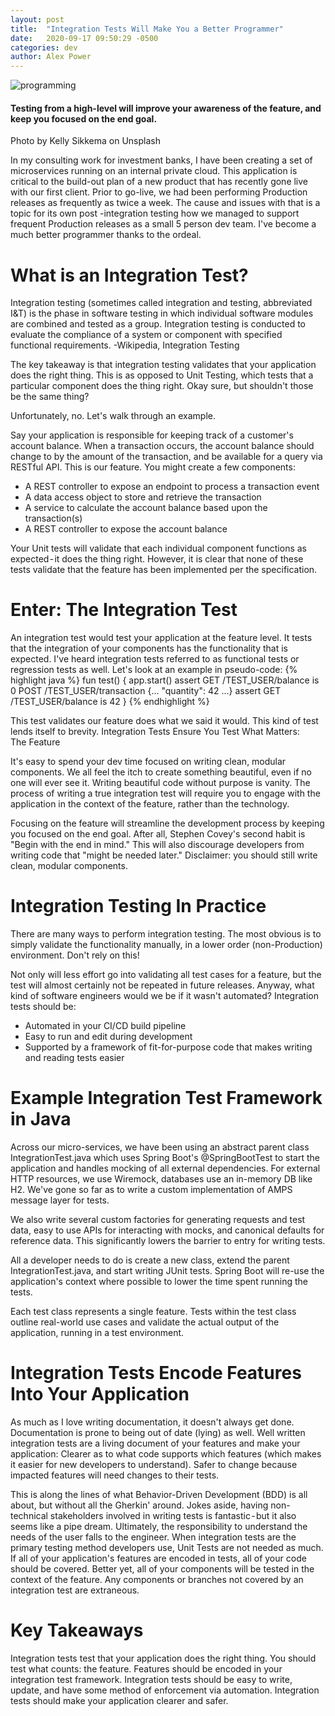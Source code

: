 ```yaml
---
layout: post
title:  "Integration Tests Will Make You a Better Programmer"
date:   2020-09-17 09:50:29 -0500
categories: dev
author: Alex Power
---
```


![programming](/assets/kelly-sikkema-YK0HPwWDJ1I-unsplash.jpg)

#### Testing from a high-level will improve your awareness of the feature, and keep you focused on the end goal.

Photo by Kelly Sikkema on Unsplash

In my consulting work for investment banks, I have been creating a set of microservices running on an internal private cloud. This application is critical to the build-out plan of a new product that has recently gone live with our first client. Prior to go-live, we had been performing Production releases as frequently as twice a week. The cause and issues with that is a topic for its own post -integration testing how we managed to support frequent Production releases as a small 5 person dev team. I've become a much better programmer thanks to the ordeal.

# What is an Integration Test?


Integration testing (sometimes called integration and testing, abbreviated I&T) is the phase in software testing in which individual software modules are combined and tested as a group. Integration testing is conducted to evaluate the compliance of a system or component with specified functional requirements.
-Wikipedia, Integration Testing


The key takeaway is that integration testing validates that your application does the right thing.
This is as opposed to Unit Testing, which tests that a particular component does the thing right.
Okay sure, but shouldn't those be the same thing?


Unfortunately, no. Let's walk through an example.


Say your application is responsible for keeping track of a customer's account balance. When a transaction occurs, the account balance should change to by the amount of the transaction, and be available for a query via RESTful API. This is our feature.
You might create a few components:
* A REST controller to expose an endpoint to process a transaction event
* A data access object to store and retrieve the transaction
* A service to calculate the account balance based upon the transaction(s)
* A REST controller to expose the account balance

Your Unit tests will validate that each individual component functions as expected - it does the thing right. However, it is clear that none of these tests validate that the feature has been implemented per the specification.

# Enter: The Integration Test

An integration test would test your application at the feature level. It tests that the integration of your components has the functionality that is expected. I've heard integration tests referred to as functional tests or regression tests as well. Let's look at an example in pseudo-code:
{% highlight java %}
fun test() { 
  app.start() 
  assert GET /TEST_USER/balance is 0 
  POST /TEST_USER/transaction {... "quantity": 42 ...} 
  assert GET /TEST_USER/balance is 42 
}
{% endhighlight %}


This test validates our feature does what we said it would. This kind of test lends itself to brevity.
Integration Tests Ensure You Test What Matters: The Feature


It's easy to spend your dev time focused on writing clean, modular components. We all feel the itch to create something beautiful, even if no one will ever see it. Writing beautiful code without purpose is vanity. The process of writing a true integration test will require you to engage with the application in the context of the feature, rather than the technology.

Focusing on the feature will streamline the development process by keeping you focused on the end goal. After all, Stephen Covey's second habit is "Begin with the end in mind." This will also discourage developers from writing code that "might be needed later." Disclaimer: you should still write clean, modular components.


# Integration Testing In Practice

There are many ways to perform integration testing. The most obvious is to simply validate the functionality manually, in a lower order (non-Production) environment. Don't rely on this!

Not only will less effort go into validating all test cases for a feature, but the test will almost certainly not be repeated in future releases. Anyway, what kind of software engineers would we be if it wasn't automated? Integration tests should be:
* Automated in your CI/CD build pipeline
* Easy to run and edit during development
* Supported by a framework of fit-for-purpose code that makes writing and reading tests easier

# Example Integration Test Framework in Java

Across our micro-services, we have been using an abstract parent class IntegrationTest.java which uses Spring Boot's @SpringBootTest to start the application and handles mocking of all external dependencies. For external HTTP resources, we use Wiremock, databases use an in-memory DB like H2. We've gone so far as to write a custom implementation of AMPS message layer for tests.

We also write several custom factories for generating requests and test data, easy to use APIs for interacting with mocks, and canonical defaults for reference data. This significantly lowers the barrier to entry for writing tests.

All a developer needs to do is create a new class, extend the parent IntegrationTest.java, and start writing JUnit tests. Spring Boot will re-use the application's context where possible to lower the time spent running the tests.

Each test class represents a single feature. Tests within the test class outline real-world use cases and validate the actual output of the application, running in a test environment.

# Integration Tests Encode Features Into Your Application

As much as I love writing documentation, it doesn't always get done. Documentation is prone to being out of date (lying) as well. Well written integration tests are a living document of your features and make your application:
Clearer as to what code supports which features (which makes it easier for new developers to understand).
Safer to change because impacted features will need changes to their tests.

This is along the lines of what Behavior-Driven Development (BDD) is all about, but without all the Gherkin' around. Jokes aside, having non-technical stakeholders involved in writing tests is fantastic - but it also seems like a pipe dream. Ultimately, the responsibility to understand the needs of the user falls to the engineer.
When integration tests are the primary testing method developers use, Unit Tests are not needed as much. If all of your application's features are encoded in tests, all of your code should be covered. Better yet, all of your components will be tested in the context of the feature. Any components or branches not covered by an integration test are extraneous.
# Key Takeaways

Integration tests test that your application does the right thing.
You should test what counts: the feature.
Features should be encoded in your integration test framework.
Integration tests should be easy to write, update, and have some method of enforcement via automation.
Integration tests should make your application clearer and safer.